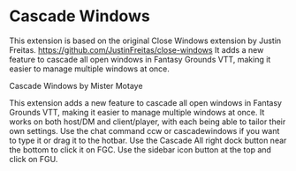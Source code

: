 # Cascade Windows
This extension is based on the original Close Windows extension by Justin Freitas. https://github.com/JustinFreitas/close-windows It adds a new feature to cascade all open windows in Fantasy Grounds VTT, making it easier to manage multiple windows at once.

Cascade Windows by Mister Motaye

This extension adds a new feature to cascade all open windows in Fantasy Grounds VTT, making it easier to manage multiple windows at once. It works on both host/DM and client/player, with each being able to tailor their own settings. Use the chat command ccw or cascadewindows if you want to type it or drag it to the hotbar. Use the Cascade All right dock button near the bottom to click it on FGC. Use the sidebar icon button at the top and click on FGU.